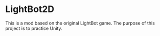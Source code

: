 # LightBot2D
This is a mod based on the original LightBot game. The purpose of this project is to practice Unity.
